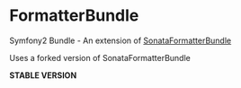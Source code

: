 FormatterBundle
===============

Symfony2 Bundle - An extension of [SonataFormatterBundle](https://github.com/sonata-project/SonataFormatterBundle, "SonataFormatterBundle")

Uses a forked version of SonataFormatterBundle

**STABLE VERSION**

